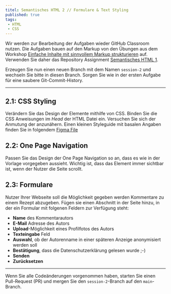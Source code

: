 ```yaml
---
titel: Semantisches HTML 2 // Formulare & Text Styling
published: true
tags:
 - HTML
 - CSS
---
```


Wir werden zur Bearbeitung der Aufgaben wieder GitHub Classroom nutzen. Die Aufgaben bauen auf den Markup von den Übungen aus dem Workshop [Einfache Inhalte mit sinnvollem Markup strukturieren](../fd_01_html-1/) auf. Verwenden Sie daher das Repository Assignment [Semantisches HTML 1](../fd_01_html-1/). 

Erzeugen Sie nun einen neuen Branch mit dem Namen `session-2` und wechseln Sie bitte in diesen Branch. Sorgen Sie wie in der ersten Aufgabe für eine saubere Git-Commit-History.

---
## 2.1: CSS Styling

Verändern Sie das Design der Elemente mithilfe von CSS. Binden Sie die CSS Anweisungen im *Head* der HTML Datei ein. Versuchen Sie sich der Anmutung der 
anzunähern. Einen kleinen Styleguide mit basalen Angaben finden Sie in folgendem [Figma File](https://www.figma.com/file/yQ5ymSWETZZgfXlSbnQVl9/Mockups?type=design&node-id=0-1&t=Ze81myjOVLU8Ym5N-0)

## 2.2: One Page Navigation

Passen Sie das Design der One Page Navigation so an, dass es wie in der Vorlage vorgegeben aussieht. Wichtig ist, dass das Element immer sichtbar ist, wenn der Nutzer die Seite scrollt.

## 2.3: Formulare

Nutzer Ihrer Webseite soll die Möglichkeit gegeben werden Kommentare zu einem Rezept abzugeben. Fügen sie einen Abschnitt in der Seite hinzu, in der ein Formular mit folgenen Feldern zur Verfügung steht:

- **Name** des Kommentarautors
- **E-Mail** Adresse des Autors
- **Upload**-Möglichkeit eines Profilfotos des Autors
- **Texteingabe** Feld
- **Auswahl**, ob der Autorenname in einer späteren Anzeige anonymisiert werden soll
- **Bestätigung**, dass die Datenschutzerklärung gelesen wurde ;-)
- **Senden**
- **Zurücksetzen**

----

Wenn Sie alle Codeänderungen vorgenommen haben, starten Sie einen Pull-Request (PR) und mergen Sie den `session-2`-Branch auf den `main`-Branch.

<!--
## Aufgabe 1 - HTML // Formulare und Tabellen
Zur Verwaltung der Daten für den digitalen Museumsführer wird eine Pflegemaske benötigt. Über diese soll es möglich sein, sich alle gespeicherten Daten zu den Gemälden anzeigen zu lassen, neue Gemälde hinzuzufügen, zu löschen und zu bearbeiten.

Erstellen Sie in ihrem Repository einen Ordner `backend` und darin eine Datei `uebersicht.html`.

Erzeugen Sie für folgendes [Wireframe](../../material/frontend-development-1/session-2/aufgabe-1/pflegemaske.png) möglichst semantisch reichhaltiges Markup.

Die Daten für die Gemäldeübersicht finden Sie hier als [Markdown Datei](../../material/frontend-development-1/session-2/aufgabe-1/gemaeldedaten.md) oder als [PDF](../../material/frontend-development-1/session-2/aufgabe-1/gemaeldedaten.pdf)



## Aufgabe 2 - CSS // Typografie

Bitte überarbeiten Sie Ihre Bildübersicht mit den Angaben aus der [Cranach Demodaten Tabelle](https://docs.google.com/spreadsheets/d/e/2PACX-1vSZDap28Dr0Q7gV3RFQ_rSa-KXBNwzSEvmsWp3p26qbQc0nBuoh0jo6cF-q_FclOTMl7dmgLcJ07b6w/pub?output=csv). Erzeugen Sie bitte Markup für 16 Bilder.

Als Basis für diese und die folgenden Aufgaben dienen folgende Dokumente:  
* [Styleguide](https://finnge.github.io/mi-sd-cranachproject/assets/img/style-guide.svg) 
* [Layout](../../material/frontend-development-1/session-2/aufgabe-2/cda_timeline_size-small.png)

Um ein browserübergreifend konsistentes Grundlayout zu erhalten, binden Sie zunächst eine `reset.css` oder `normalize.css` aus einem  Content Delivery Network ein.

Erzeugen Sie nun ein Verzeichnis mit der Bezeichnung `styles` und darin eine Datei mit dem Namen `cda-base.css`. Binden Sie diese CSS-Datei in die Datei `index.html`, aus dem HTML Basics Workshop, ein.

Definieren Sie in der `cda-base.css` folgende Regeln:

* Alle Elemente sollen die im Styleguide angegebene Schriftart verwenden. Binden Sie die Schriftart dazu bitte über [Google Fonts](https://fonts.google.com) ein.
* Die Textelemente sollen, hinsichtlich der typografischen Angaben (Schriftgröße, -schnitt, -farbe und Zeilenabstand), mit dem Styleguide im Einklang sein.

## Augabe 3 - CSS // Basislayout

Legen Sie in der `cda-base.css` die im Styleguide definierten Hintergrundfarben für den Header und Contentbereich fest. Nutzen Sie dazu bitte class-Attribute im HTML und die dazugehörigen CSS-Selektoren.

Erzeugen Sie mit Hilfe von CSS-Grids das Grundlayout, bestehend aus Header und dem zwei spaltigen Contentbereich. Verwenden Sie dazu die Angaben unter „Grid” im Styleguide.

Mergen Sie zum Schluss den Branch `session-2` in den `master`.

-->
